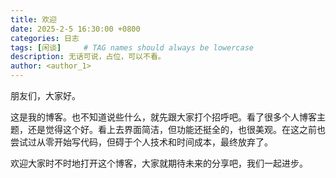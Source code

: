 ```yaml
---
title: 欢迎
date: 2025-2-5 16:30:00 +0800
categories: 日志
tags: [闲谈]     # TAG names should always be lowercase
description: 无话可说，占位，可以不看。
author: <author_1>
---
```


朋友们，大家好。

这是我的博客。也不知道说些什么，就先跟大家打个招呼吧。看了很多个人博客主题，还是觉得这个好。看上去界面简洁，但功能还挺全的，也很美观。在这之前也尝试过从零开始写代码，但碍于个人技术和时间成本，最终放弃了。

欢迎大家时不时地打开这个博客，大家就期待未来的分享吧，我们一起进步。
